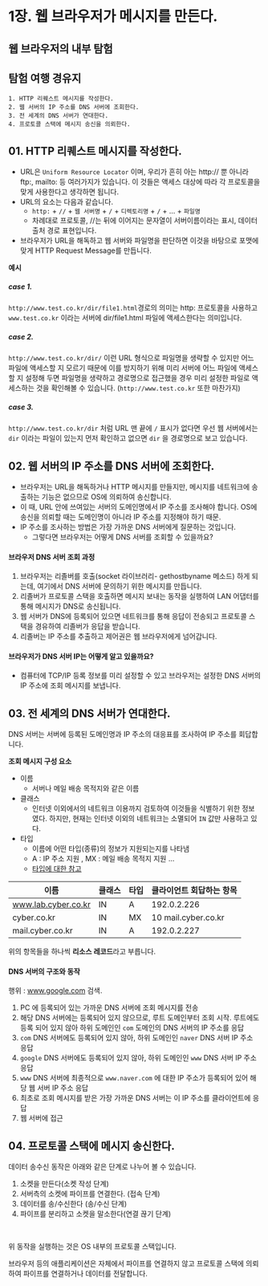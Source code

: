 # 1장. 웹 브라우저가 메시지를 만든다.
## 웹 브라우저의 내부 탐험

## 탐험 여행 경유지
```text
1. HTTP 리퀘스트 메시지를 작성한다.
2. 웹 서버의 IP 주소를 DNS 서버에 조회한다.
3. 전 세계의 DNS 서버가 연대한다.
4. 프로토콜 스택에 메시지 송신을 의뢰한다.
```

## 01. HTTP 리퀘스트 메시지를 작성한다.
* URL은 `Uniform Resource Locator` 이며, 우리가 흔히 아는 http:// 뿐 아니라 ftp:, mailto: 등 여러가지가 있습니다. 이 것들은 액세스 대상에 따라 각 프로토콜을 맞게 사용한다고 생각하면 됩니다.
* URL의 요소는 다음과 같습니다.
    * `http:` + `//` + `웹 서버명` + `/` + `디렉토리명` + `/` + ... + `파일명`
    * 차례대로 프로토콜, //는 뒤에 이어지는 문자열이 서버이름이라는 표시, 데이터 출처 경로 표현입니다.
* 브라우저가 URL을 해독하고 웹 서버와 파일명을 판단하면 이것을 바탕으로 포맷에 맞게 HTTP Request Message를 만듭니다.

**예시**

##### case 1.
`http://www.test.co.kr/dir/file1.html`경로의 의미는 http: 프로토콜을 사용하고 `www.test.co.kr` 이라는 서버에 dir/file1.html 파일에 액세스한다는 의미입니다.

##### case 2. 
`http://www.test.co.kr/dir/` 이런 URL 형식으로 파일명을 생략할 수 있지만 어느 파일에 액세스할 지 모르기 때문에 이를 방지하기 위해 미리 서버에 어느 파일에 액세스할 지 설정해 두면 파일명을 생략하고 경로명으로 접근했을 경우 미리 설정한 파일로 액세스하는 것을 확인해볼 수 있습니다. (`http://www.test.co.kr` 또한 마찬가지)

##### case 3. 
`http://www.test.co.kr/dir` 처럼 URL 맨 끝에 `/` 표시가 없다면 우선 웹 서버에서는 `dir` 이라는 파일이 있는지 먼저 확인하고 없으면 `dir` 을 경로명으로 보고 있습니다.


## 02. 웹 서버의 IP 주소를 DNS 서버에 조회한다.
+ 브라우저는 URL을 해독하거나 HTTP 메시지를 만들지만, 메시지를 네트워크에 송출하는 기능은 없으므로 OS에 의뢰하여 송신합니다.
+ 이 때, URL 안에 쓰여있는 서버의 도메인명에서 IP 주소를 조사해야 합니다. OS에 송신을 의뢰할 때는 도메인명이 아니라 IP 주소를 지정해야 하기 때문.
+ IP 주소를 조사하는 방법은 가장 가까운 DNS 서버에게 질문하는 것입니다.
    +  그렇다면 브라우저는 어떻게 DNS 서버를 조회할 수 있을까요?

#### 브라우저 DNS 서버 조회 과정
1. 브라우저는 리졸버를 호출(socket 라이브러리- gethostbyname 메소드) 하게 되는데, 여기에서 DNS 서버에 문의하기 위한 메시지를 만듭니다.
2. 리졸버가 프로토콜 스택을 호출하면 메시지 보내는 동작을 실행하여 LAN 어댑터를 통해 메시지가 DNS로 송신됩니다.
3. 웹 서버가 DNS에 등록되어 있으면 네트워크를 통해 응답이 전송되고 프로토콜 스택을 경유하여 리졸버가 응답을 받습니다.
4. 리졸버는 IP 주소를 추출하고 제어권은 웹 브라우저에게 넘어갑니다.

#### 브라우저가 DNS 서버 IP는 어떻게 알고 있을까요?
* 컴퓨터에 TCP/IP 등록 정보를 미리 설정할 수 있고 브라우저는 설정한 DNS 서버의 IP 주소에 조회 메시지를 보냅니다.

## 03. 전 세계의 DNS 서버가 연대한다.
DNS 서버는 서버에 등록된 도메인명과 IP 주소의 대응표를 조사하여 IP 주소를 회답합니다.

**조회 메시지 구성 요소**
- 이름
  - 서버나 메일 배송 목적지와 같은 이름
- 클래스
  - 인터넷 이외에서의 네트워크 이용까지 검토하여 이것들을 식별하기 위한 정보였다. 하지만, 현재는 인터넷 이외의 네트워크는 소멸되어 `IN`  값만 사용하고 있다.
- 타입
  - 이름에 어떤 타입(종류)의 정보가 지원되는지를 나타냄
  - A : IP 주소 지원 , MX : 메일 배송 목적지 지원 ...
  - [타입에 대한 참고](https://www.delmaster.net/69)

| 이름                | 클래스 | 타입 | 클라이언트 회답하는 항목 |
| ------------------- | ------ | ---- | ------------------------ |
| www.lab.cyber.co.kr | IN     | A    | 192.0.2.226           |
| cyber.co.kr         | IN     | MX   | 10 mail.cyber.co.kr    |
| mail.cyber.co.kr    | IN     | A    | 192.0.2.227               |

위의 항목들을 하나씩 **리소스 레코드**라고 부릅니다.

#### DNS 서버의 구조와 동작

행위 : www.google.com 검색.

1. PC 에 등록되어 있는 가까운 DNS 서버에 조회 메시지를 전송
2. 해당 DNS 서버에는 등록되어 있지 않으므로, 루트 도메인부터 조회 시작. 루트에도 등록 되어 있지 않아 하위 도메인인 `com` 도메인의 DNS 서버의 IP 주소를 응답
3. `com` DNS 서버에도 등록되어 있지 않아, 하위 도메인인 `naver` DNS 서버 IP 주소 응답
4. `google` DNS 서버에도 등록되어 있지 않아, 하위 도메인인 `www` DNS 서버 IP 주소 응답
5. `www` DNS 서버에 최종적으로 `www.naver.com` 에 대한 IP 주소가 등록되어 있어 해당 웹 서버 IP 주소 응답
6. 최초로 조회 메시지를 받은 가장 가까운 DNS 서버는 이 IP 주소를 클라이언트에 응답
7. 웹 서버에 접근


## 04. 프로토콜 스택에 메시지 송신한다.
데이터 송수신 동작은 아래와 같은 단계로 나누어 볼 수 있습니다.

1. 소켓을 만든다(소켓 작성 단계)
2. 서버측의 소켓에 파이프를 연결한다. (접속 단계)
3. 데이터를 송/수신한다 (송/수신 단계)
4. 파이프를 분리하고 소켓을 말소한다(연결 끊기 단계)
<br>

위 동작을 실행하는 것은 OS 내부의 프로토콜 스택입니다.<p>
브라우저 등의 애플리케이션은 자체에서 파이프를 연결하지 않고 프로토콜 스택에 의뢰하여 파이프를 연결하거나 데이터를 전달합니다.
